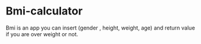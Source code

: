 # Bmi-calculator
Bmi is an app you can insert (gender , height, weight, age) and return value if you are over weight  or not.
